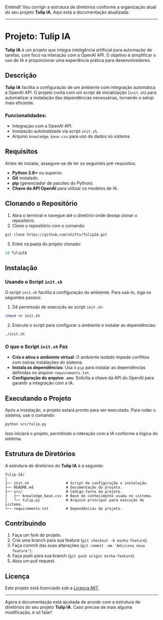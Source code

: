 Entendi! Vou corrigir a estrutura de diretórios conforme a organização atual do seu projeto **Tulip IA**. Aqui está a documentação atualizada:

---

# Projeto: **Tulip IA**

**Tulip IA** é um projeto que integra inteligência artificial para automação de tarefas, com foco na interação com a OpenAI API. O objetivo é simplificar o uso de IA e proporcionar uma experiência prática para desenvolvedores.

## Descrição

**Tulip IA** facilita a configuração de um ambiente com integração automática à OpenAI API. O projeto conta com um script de inicialização (`init.sh`) para automatizar a instalação das dependências necessárias, tornando o setup mais eficiente.

### Funcionalidades:
- Integração com a OpenAI API.
- Instalação automatizada via script `init.sh`.
- Arquivo `knowledge_base.csv` para uso de dados no sistema.

## Requisitos

Antes de instalar, assegure-se de ter os seguintes pré-requisitos:

- **Python 3.8+** ou superior.
- **Git** instalado.
- **pip** (gerenciador de pacotes do Python).
- **Chave da API OpenAI** para utilizar os modelos de IA.

## Clonando o Repositório

1. Abra o terminal e navegue até o diretório onde deseja clonar o repositório.
2. Clone o repositório com o comando:

```bash
git clone https://github.com/sh1ftx/TulipIA.git
```

3. Entre na pasta do projeto clonado:

```bash
cd TulipIA
```

## Instalação

### Usando o Script `init.sh`

O script `init.sh` facilita a configuração do ambiente. Para usá-lo, siga os seguintes passos:

1. Dê permissão de execução ao script `init.sh`:

```bash
chmod +x init.sh
```

2. Execute o script para configurar o ambiente e instalar as dependências:

```bash
./init.sh
```

### O que o Script `init.sh` Faz

- **Cria e ativa o ambiente virtual**: O ambiente isolado impede conflitos com outras instalações do sistema.
- **Instala as dependências**: Usa o `pip` para instalar as dependências definidas no arquivo `requirements.txt`.
- **Configuração do arquivo `.env`**: Solicita a chave da API do OpenAI para garantir a integração com a IA.

## Executando o Projeto

Após a instalação, o projeto estará pronto para ser executado. Para rodar o sistema, use o comando:

```bash
python src/tulip.py
```

Isso iniciará o projeto, permitindo a interação com a IA conforme a lógica do sistema.

## Estrutura de Diretórios

A estrutura de diretórios do **Tulip IA** é a seguinte:

```
Tulip-IA/
│
├── init.sh                 # Script de configuração e instalação.
├── README.md               # Documentação do projeto.
├── src/                    # Código-fonte do projeto.
│   ├── knowledge_base.csv  # Base de conhecimento usada no sistema.
│   └── tulip.py            # Arquivo principal para execução do sistema.
└── requirements.txt        # Dependências do projeto.
```

## Contribuindo

1. Faça um fork do projeto.
2. Crie uma branch para sua feature (`git checkout -b minha-feature`).
3. Faça commit das suas alterações (`git commit -am 'Adiciona nova feature'`).
4. Faça push para sua branch (`git push origin minha-feature`).
5. Abra um pull request.

## Licença

Este projeto está licenciado sob a [Licença MIT](LICENSE).

---

Agora a documentação está ajustada de acordo com a estrutura de diretórios do seu projeto **Tulip IA**. Caso precise de mais alguma modificação, é só falar!